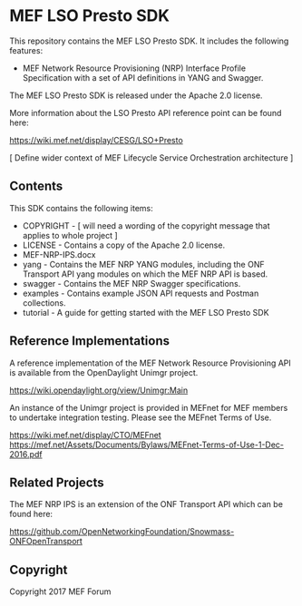 # MEF LSO Presto SDK

This repository contains the MEF LSO Presto SDK. It includes the following features:

* MEF Network Resource Provisioning (NRP) Interface Profile Specification with a set of API
definitions in YANG and Swagger.

The MEF LSO Presto SDK is released under the Apache 2.0 license.

More information about the LSO Presto API reference point can be found here:

https://wiki.mef.net/display/CESG/LSO+Presto

[ Define wider context of MEF Lifecycle Service Orchestration architecture ]

## Contents

This SDK contains the following items:

* COPYRIGHT - [ will need a wording of the copyright message that applies to whole project ]
* LICENSE - Contains a copy of the Apache 2.0 license.
* MEF-NRP-IPS.docx
* yang - Contains the MEF NRP YANG modules, including the ONF Transport API yang modules on
  which the MEF NRP API is based.
* swagger - Contains the MEF NRP Swagger specifications.
* examples - Contains example JSON API requests and Postman collections.
* tutorial - A guide for getting started with the MEF LSO Presto SDK

## Reference Implementations

A reference implementation of the MEF Network Resource Provisioning API is available from the
OpenDaylight Unimgr project.

https://wiki.opendaylight.org/view/Unimgr:Main

An instance of the Unimgr project is provided in MEFnet for MEF
members to undertake integration testing. Please see the MEFnet Terms of Use.

https://wiki.mef.net/display/CTO/MEFnet
https://mef.net/Assets/Documents/Bylaws/MEFnet-Terms-of-Use-1-Dec-2016.pdf

## Related Projects

The MEF NRP IPS is an extension of the ONF Transport API which can be found here:

https://github.com/OpenNetworkingFoundation/Snowmass-ONFOpenTransport

## Copyright

Copyright 2017 MEF Forum
